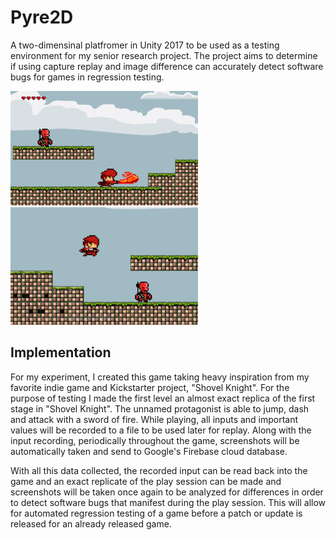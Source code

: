# Pyre2D
A two-dimensinal platfromer in Unity 2017 to be used as a testing environment for my senior research project. The project aims to determine if using capture replay and image difference can accurately detect software bugs for games in regression testing. 

<img src="https://github.com/RaceMahoney/Pyre2D/blob/master/Docs/images/Capture2.PNG" alt="text" width="300" heigth="200">              <img src="https://github.com/RaceMahoney/Pyre2D/blob/master/Docs/images/Capture1.PNG" alt="text" width="300" heigth="200">



## Implementation 
For my experiment, I created this game taking heavy inspiration from my favorite indie game and Kickstarter project, "Shovel Knight". For the purpose of testing I made the first level an almost exact replica of the first stage in "Shovel Knight". The unnamed protagonist is able to jump, dash and attack with a sword of fire. While playing, all inputs and important values will be recorded to a file to be used later for replay. Along with the input recording, periodically throughout the game, screenshots will be automatically taken and send to Google's Firebase cloud database. 

With all this data collected, the recorded input can be read back into the game and an exact replicate of the play session can be made and screenshots will be taken once again to be analyzed for differences in order to detect software bugs that manifest during the play session. This will allow for automated regression testing of a game before a patch or update is released for an already released game.  


